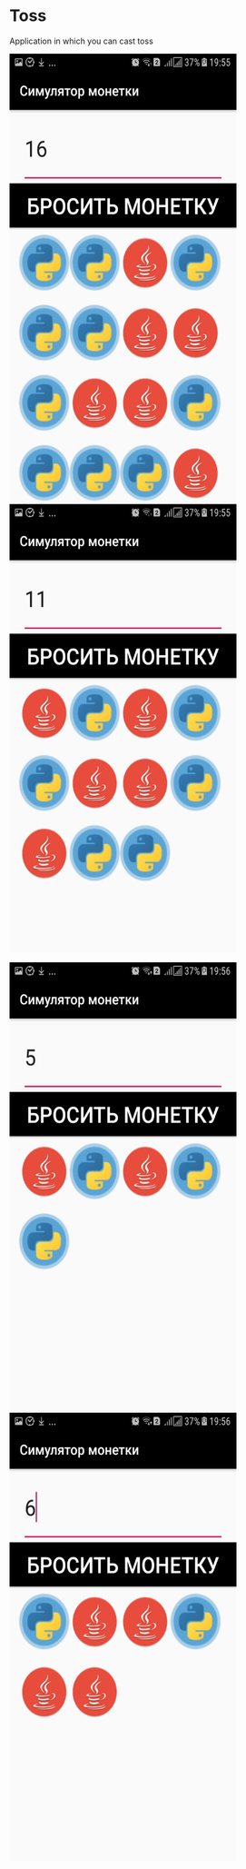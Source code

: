 # Toss
Application in which you can cast toss

<img src="screenshots/Screenshot_20200201-195552.jpg" width="400" height="790">    <img src="screenshots/Screenshot_20200201-195600.jpg" width="400" height="790">



<img src="screenshots/Screenshot_20200201-195607.jpg" width="400" height="790">    <img src="screenshots/Screenshot_20200201-195619.jpg" width="400" height="790">
